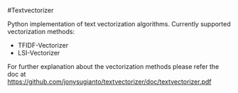 #Textvectorizer

Python implementation of text vectorization algorithms.
Currently supported vectorization methods:
 - TFIDF-Vectorizer
 - LSI-Vectorizer

 For further explanation about the vectorization methods please refer the doc at
 https://github.com/jonysugianto/textvectorizer/doc/textvectorizer.pdf


 